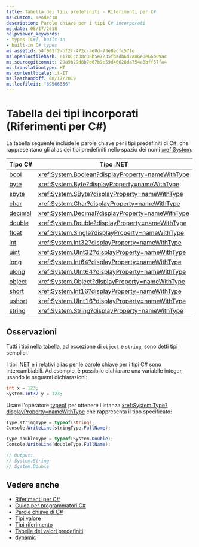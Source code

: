 ```yaml
---
title: Tabella dei tipi predefiniti - Riferimenti per C#
ms.custom: seodec18
description: Parole chiave per i tipi C# incorporati
ms.date: 08/17/2018
helpviewer_keywords:
- types [C#], built-in
- built-in C# types
ms.assetid: 54f901f2-bf2f-472c-ae8d-73e8ecfc57fe
ms.openlocfilehash: 61701cc38c38b5e7235fbadb6d2a86e0e66b09ac
ms.sourcegitcommit: 29a9b29d8b7d07b9c59d46628da754a8bff57fa4
ms.translationtype: HT
ms.contentlocale: it-IT
ms.lasthandoff: 08/17/2019
ms.locfileid: "69566356"
---
```

# <a name="built-in-types-table-c-reference"></a>Tabella dei tipi incorporati (Riferimenti per C#)

La tabella seguente include le parole chiave per i tipi predefiniti di C#, che rappresentano gli alias dei tipi predefiniti nello spazio dei nomi <xref:System>.  
  
|Tipo C#|Tipo .NET|  
|--------------|-------------------------|  
|[bool](bool.md)|<xref:System.Boolean?displayProperty=nameWithType>|  
|[byte](../builtin-types/integral-numeric-types.md)|<xref:System.Byte?displayProperty=nameWithType>|  
|[sbyte](../builtin-types/integral-numeric-types.md)|<xref:System.SByte?displayProperty=nameWithType>|  
|[char](char.md)|<xref:System.Char?displayProperty=nameWithType>|  
|[decimal](../builtin-types/floating-point-numeric-types.md)|<xref:System.Decimal?displayProperty=nameWithType>|  
|[double](../builtin-types/floating-point-numeric-types.md)|<xref:System.Double?displayProperty=nameWithType>|  
|[float](../builtin-types/floating-point-numeric-types.md)|<xref:System.Single?displayProperty=nameWithType>|  
|[int](../builtin-types/integral-numeric-types.md)|<xref:System.Int32?displayProperty=nameWithType>|  
|[uint](../builtin-types/integral-numeric-types.md)|<xref:System.UInt32?displayProperty=nameWithType>|  
|[long](../builtin-types/integral-numeric-types.md)|<xref:System.Int64?displayProperty=nameWithType>|  
|[ulong](../builtin-types/integral-numeric-types.md)|<xref:System.UInt64?displayProperty=nameWithType>|  
|[object](object.md)|<xref:System.Object?displayProperty=nameWithType>|  
|[short](../builtin-types/integral-numeric-types.md)|<xref:System.Int16?displayProperty=nameWithType>|  
|[ushort](../builtin-types/integral-numeric-types.md)|<xref:System.UInt16?displayProperty=nameWithType>|  
|[string](string.md)|<xref:System.String?displayProperty=nameWithType>|  
  
## <a name="remarks"></a>Osservazioni

Tutti i tipi nella tabella, ad eccezione di `object` e `string`, sono detti tipi semplici.  
  
I tipi .NET e i relativi alias per le parole chiave per i tipi C# sono intercambiabili. Ad esempio, è possibile dichiarare una variabile integer, usando le seguenti dichiarazioni:  

```csharp
int x = 123;
System.Int32 y = 123;
```

Usare l'operatore [typeof](../operators/type-testing-and-cast.md#typeof-operator) per ottenere l'istanza <xref:System.Type?displayProperty=nameWithType> che rappresenta il tipo specificato:

```csharp
Type stringType = typeof(string);
Console.WriteLine(stringType.FullName);

Type doubleType = typeof(System.Double);
Console.WriteLine(doubleType.FullName);

// Output:
// System.String
// System.Double
```

## <a name="see-also"></a>Vedere anche

- [Riferimenti per C#](../../../csharp/language-reference/index.md)
- [Guida per programmatori C#](../../../csharp/programming-guide/index.md)
- [Parole chiave di C#](index.md)
- [Tipi valore](value-types.md)
- [Tipi riferimento](reference-types.md)
- [Tabella dei valori predefiniti](default-values-table.md)
- [dynamic](dynamic.md)
